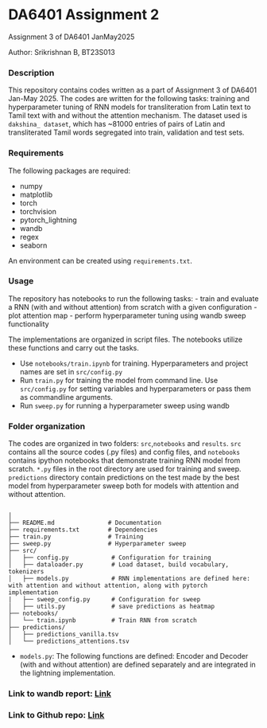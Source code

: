 # DA6401 Assignment 2
Assignment 3 of DA6401 JanMay2025

Author: Srikrishnan B, BT23S013

### Description
This repository contains codes written as a part of Assignment 3 of DA6401 Jan-May 2025. The codes are written for the following tasks: training and hyperparameter tuning of RNN models for transliteration from Latin text to Tamil text with and without the attention mechanism. The dataset used is `dakshina_ dataset`, which has ~81000 entries of pairs of Latin and transliterated Tamil words segregated into train, validation and test sets.  

### Requirements
The following packages are required:
- numpy   
- matplotlib
- torch
- torchvision
- pytorch_lightning
- wandb
- regex
- seaborn

An environment can be created using `requirements.txt`.

### Usage

The repository has notebooks to run the following tasks:
    - train and evaluate a RNN (with and without attention) from scratch with a given configuration
        - plot attention map
    - perform hyperparameter tuning using wandb sweep functionality

The implementations are organized in script files. The notebooks utilize these functions and carry out the tasks.

- Use `notebooks/train.ipynb` for training. Hyperparameters and project names are set in `src/config.py`
- Run `train.py` for training the model from command line. Use `src/config.py` for setting variables and hyperparameters or pass them as commandline arguments. 
- Run `sweep.py` for running a hyperparameter sweep using wandb

### Folder organization

The codes are organized in two folders: `src`,`notebooks` and `results`. `src` contains all the source codes (.py files) and config files, and `notebooks` contains ipython notebooks that demonstrate training RNN model from scratch. `*.py` files in the root directory are used for training and sweep. `predictions` directory contain predictions on the test made by the best model from hyperparameter sweep both for models with attention and without attention.

```

│
├── README.md               # Documentation
├── requirements.txt        # Dependencies
├── train.py                # Training
├── sweep.py                # Hyperparameter sweep
├── src/                   
│   ├── config.py            # Configuration for training
│   ├── dataloader.py        # Load dataset, build vocabulary, tokenizers
│   ├── models.py            # RNN implementations are defined here: with attention and without attention, along with pytorch implementation
|   ├── sweep_config.py      # Configuration for sweep
│   ├── utils.py             # save predictions as heatmap
├── notebooks/              
│   └── train.ipynb          # Train RNN from scratch
├── predictions/              
│   ├── predictions_vanilla.tsv     
│   └── predictions_attentions.tsv

```

- `models.py`: The following functions are defined: Encoder and Decoder (with and without attention) are defined separately and are integrated in the lightning implementation.



### Link to wandb report: [Link](https://wandb.ai/deeplearn24/DLA3_sweeps/reports/BT23S013-Assignment-3--VmlldzoxMjgzODU4OQ?accessToken=5qbh8soa14u52j593ux0jiwi298xm0t06j8a80hq8n1rp5ncl5oep43segfsmgmi)

### Link to Github repo: [Link](https://github.com/srikrishnan-b/DL6401_A3) 
 
